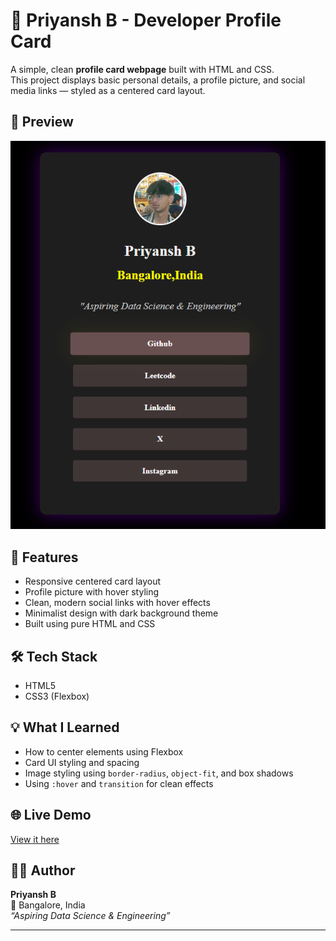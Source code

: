 # 👤 Priyansh B - Developer Profile Card

A simple, clean **profile card webpage** built with HTML and CSS.  
This project displays basic personal details, a profile picture, and social media links — styled as a centered card layout.

## 📸 Preview

![Preview of Profile Card](card.png) <!-- (Optional: Upload screenshot image and name it 'screenshot.png') -->

## 🚀 Features

- Responsive centered card layout
- Profile picture with hover styling
- Clean, modern social links with hover effects
- Minimalist design with dark background theme
- Built using pure HTML and CSS

## 🛠 Tech Stack

- HTML5
- CSS3 (Flexbox)

## 💡 What I Learned

- How to center elements using Flexbox
- Card UI styling and spacing
- Image styling using `border-radius`, `object-fit`, and box shadows
- Using `:hover` and `transition` for clean effects

## 🌐 Live Demo

[View it here](https://priyansh-c.github.io/Profile-website/) <!-- Replace with your GitHub Pages URL -->
## 🧑‍💻 Author

**Priyansh B**  
📍 Bangalore, India  
_“Aspiring Data Science & Engineering”_

---

